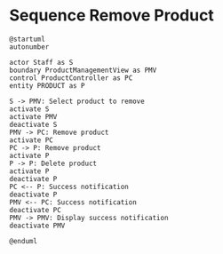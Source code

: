 # Sequence Remove Product

```plantuml
@startuml
autonumber

actor Staff as S
boundary ProductManagementView as PMV
control ProductController as PC
entity PRODUCT as P

S -> PMV: Select product to remove
activate S
activate PMV
deactivate S
PMV -> PC: Remove product
activate PC
PC -> P: Remove product
activate P
P -> P: Delete product
activate P
deactivate P
PC <-- P: Success notification
deactivate P
PMV <-- PC: Success notification
deactivate PC
PMV -> PMV: Display success notification
deactivate PMV

@enduml
```

<!-- diagram id="sequence-manage-product-remove-product" -->